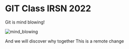 # GIT Class IRSN 2022

Git is mind blowing!

![mind_blowing](https://i.pinimg.com/originals/ac/3a/72/ac3a72e7143feee63b3be8f98f2cbcb5.gif)

And we will discover why together
This is a remote change
